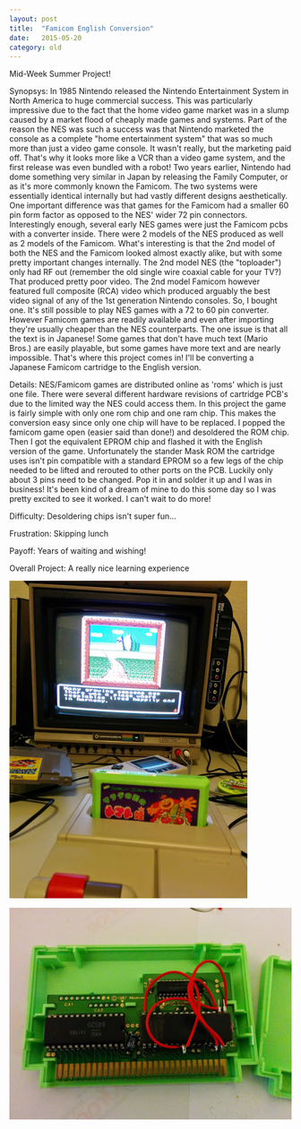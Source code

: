 ```yaml
---
layout: post
title:  "Famicom English Conversion"
date:   2015-05-20
category: old
---
```

Mid-Week Summer Project!

Synopsys: In 1985 Nintendo released the Nintendo Entertainment System in North America to huge commercial success. This was particularly impressive due to the fact that the home video game market was in a slump caused by a market flood of cheaply made games and systems. Part of the reason the NES was such a success was that Nintendo marketed the console as a complete "home entertainment system" that was so much more than just a video game console. It wasn't really, but the marketing paid off. That's why it looks more like a VCR than a video game system, and the first release was even bundled with a robot! Two years earlier, Nintendo had dome something very similar in Japan by releasing the Family Computer, or as it's more commonly known the Famicom. The two systems were essentially identical internally but had vastly different designs aesthetically. One important difference was that games for the Famicom had a smaller 60 pin form factor as opposed to the NES' wider 72 pin connectors. Interestingly enough, several early NES games were just the Famicom pcbs with a converter inside. There were 2 models of the NES produced as well as 2 models of the Famicom. What's interesting is that the 2nd model of both the NES and the Famicom looked almost exactly alike, but with some pretty important changes internally. The 2nd model NES (the "toploader") only had RF out (remember the old single wire coaxial cable for your TV?) That produced pretty poor video. The 2nd model Famicom however featured full composite (RCA) video which produced arguably the best video signal of any of the 1st generation Nintendo consoles. So, I bought one. It's still possible to play NES games with a 72 to 60 pin converter. However Famicom games are readily available and even after importing they're usually cheaper than the NES counterparts. The one issue is that all the text is in Japanese! Some games that don't have much text (Mario Bros.) are easily playable, but some games have more text and are nearly impossible. That's where this project comes in! I'll be converting a Japanese Famicom cartridge to the English version.

Details: NES/Famicom games are distributed online as 'roms' which is just one file. There were several different hardware revisions of cartridge PCB's due to the limited way the NES could access them. In this project the game is fairly simple with only one rom chip and one ram chip. This makes the conversion easy since only one chip will have to be replaced. I popped the famicom game open (easier said than done!) and desoldered the ROM chip. Then I got the equivalent EPROM chip and flashed it with the English version of the game. Unfortunately the stander Mask ROM the cartridge uses isn't pin compatible with a standard EPROM so a few legs of the chip needed to be lifted and rerouted to other ports on the PCB. Luckily only about 3 pins need to be changed. Pop it in and solder it up and I was in business! It's been kind of a dream of mine to do this some day so I was pretty excited to see it worked. I can't wait to do more!

Difficulty: Desoldering chips isn't super fun...

Frustration: Skipping lunch

Payoff: Years of waiting and wishing!

Overall Project: A really nice learning experience

![PCB](/public/famicom/fami1.jpg)

![It Works!](/public/famicom/fami2.jpg)
